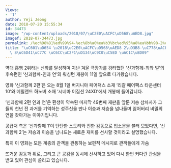 ```yaml
---
Views:
- '1'
author: Yeji Jeong
date: 2018-07-20 15:55:34
id: 34473
image: "/wp-content/uploads/2018/07/\uC2E0\uACFC\uD568\uAED8.jpg"
imagef: 2018-07-34473.jpg
permalink: /%ec%98%81%ed%99%94-%ec%8b%a0%ea%b3%bc%ed%95%a8%ea%bb%98-2%ed%8e%b8-%ec%9d%b8%ea%b3%bc-%ec%97%b0-8%ec%9b%941%ec%9d%bc-%ec%9b%8c%ec%8b%b1%ed%84%b4%ec%a7%80%ec%97%ad-%ea%b0%9c%eb%b4%89/
title: "\uC601\uD654 \u2018\uC2E0\uACFC\uD568\uAED8 2\uD3B8-\uC778\uACFC \uC5F0\u2019\
  \ 8\uC6D41\uC77C \uC6CC\uC2F1\uD134\uC9C0\uC5ED \uAC1C\uBD09"
---
```


역대 흥행 2위라는 신화를 달성하며 지난 겨울 극장가를 강타했던 ‘신과함께-죄와 벌’의 후속편인 ‘신과함께-인과 연’의 워싱턴 개봉이 11일 앞으로 다가왔습니다.

영화 ‘신과함께 2편’은 오는 8월 1일 버지니아 페어팩스 소재 ‘리갈 페어팩스 타운센터 10’와 메릴랜드 하노버 소재 ‘시네마 이집션 24XD’에서 개봉에 들어갑니다.

‘신과함께 2편 인과 연’은 환생이 약속된 마지막 49번째 재판을 앞둔 저승 삼차사가 그들의 천년 전 과거를 기억하는 성주신을 만나 이승과 저승을 넘나들며 잃어버리 비밀의 연을 찾아가는 이야기입니다.

공급처 측은 ‘신과함께 1’이 탄탄한 스토리와 진한 감동으로 입소문을 불러 모았다면, ‘신과함께 2’는 저승과 이승을 넘나드는 새로운 재미를 선사할 것이라고 설명했습니다.

특히 이 영화는 모든 계층의 관객을 관통하는 보편적 메시지로 관객들에게 가슴

뜨거운 감동과 위로, 그리고 큰 공감을 동시에 선사하고 있어 다시 한번 커다란 관심을 받고 있어 관심이 쏠리고 있습니다.